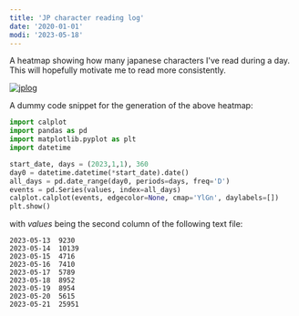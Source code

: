 ```yaml
---
title: 'JP character reading log'
date: '2020-01-01'
modi: '2023-05-18'
---
```


A heatmap showing how many japanese characters I've read during a day. This will hopefully motivate me to read more consistently.

[![jplog](/images/jplog.png)](/images/jplog.png)

A dummy code snippet for the generation of the above heatmap:

```python
import calplot
import pandas as pd
import matplotlib.pyplot as plt
import datetime

start_date, days = (2023,1,1), 360
day0 = datetime.datetime(*start_date).date()
all_days = pd.date_range(day0, periods=days, freq='D')
events = pd.Series(values, index=all_days)
calplot.calplot(events, edgecolor=None, cmap='YlGn', daylabels=[])
plt.show()

```
with *values* being the second column of the following text file:
```
2023-05-13	9230
2023-05-14	10139
2023-05-15	4716
2023-05-16	7410
2023-05-17	5789
2023-05-18	8952
2023-05-19	8954
2023-05-20	5615
2023-05-21	25951
```
